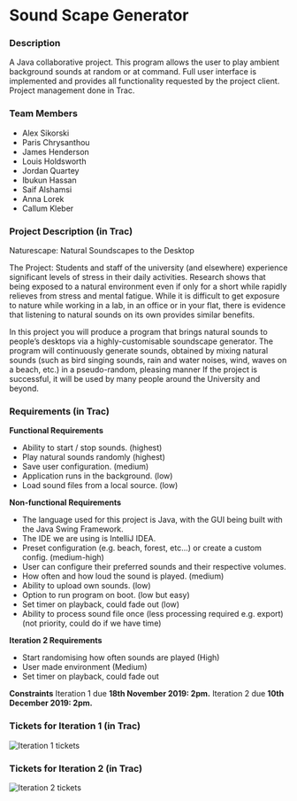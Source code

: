 # Sound Scape Generator
### Description
A Java collaborative project. This program allows the user to play ambient background sounds at random or at command. Full user interface is implemented and provides all functionality requested by the project client. Project management done in Trac.

### Team Members
- Alex Sikorski
- Paris Chrysanthou
- James Henderson
- Louis Holdsworth
- Jordan Quartey
- Ibukun Hassan
- Saif Alshamsi
- Anna Lorek
- Callum Kleber

### Project Description (in Trac)
Naturescape: Natural Soundscapes to the Desktop

The Project: Students and staff of the university (and elsewhere) experience significant levels of stress in their daily activities. Research shows that being exposed to a natural environment even if only for a short while rapidly relieves from stress and mental fatigue. While it is difficult to get exposure to nature while working in a lab, in an office or in your flat, there is evidence that listening to natural sounds on its own provides similar benefits.

In this project you will produce a program that brings natural sounds to people’s desktops via a highly-customisable soundscape generator. The program will continuously generate sounds, obtained by mixing natural sounds (such as bird singing sounds, rain and water noises, wind, waves on a beach, etc.) in a pseudo-random, pleasing manner If the project is successful, it will be used by many people around the University and beyond. 

### Requirements (in Trac)
**Functional Requirements**
- Ability to start / stop sounds. (highest)
- Play natural sounds randomly (highest)
- Save user configuration. (medium)
- Application runs in the background. (low)
- Load sound files from a local source. (low)

**Non-functional Requirements**
- The language used for this project is Java, with the GUI being built with the Java Swing Framework. 
- The IDE we are using is IntelliJ IDEA.
- Preset configuration (e.g. beach, forest, etc...) or create a custom config. (medium-high)
- User can configure their preferred sounds and their respective volumes.
- How often and how loud the sound is played. (medium)
- Ability to upload own sounds. (low)
- Option to run program on boot. (low but easy)
- Set timer on playback, could fade out (low)
- Ability to process sound file once (less processing required e.g. export) (not priority, could do if we have time)


**Iteration 2 Requirements**
- Start randomising how often sounds are played (High)
- User made environment (Medium)
- Set timer on playback, could fade out 


**Constraints**
Iteration 1 due **18th November 2019: 2pm.**
Iteration 2 due **10th December 2019: 2pm.**

### Tickets for Iteration 1 (in Trac)
![Iteration 1 tickets](/trac_screenshots/iteration1.png)
### Tickets for Iteration 2 (in Trac)
![Iteration 2 tickets](/trac_screenshots/iteration2.png)
